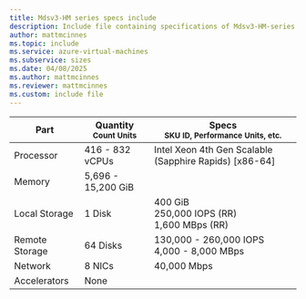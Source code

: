 ```yaml
---
title: Mdsv3-HM series specs include
description: Include file containing specifications of Mdsv3-HM-series VM sizes.
author: mattmcinnes
ms.topic: include
ms.service: azure-virtual-machines
ms.subservice: sizes
ms.date: 04/08/2025
ms.author: mattmcinnes
ms.reviewer: mattmcinnes
ms.custom: include file
---
```

| Part | Quantity <br><sup>Count Units | Specs <br><sup>SKU ID, Performance Units, etc.  |
|---|---|---|
| Processor      | 416 - 832 vCPUs       | Intel Xeon 4th Gen Scalable (Sapphire Rapids) [x86-64]                   |
| Memory         | 5,696 - 15,200 GiB          |                      |
| Local Storage  | 1 Disk           | 400 GiB <br>250,000 IOPS (RR) <br>1,600 MBps (RR)                   |
| Remote Storage | 64 Disks    | 130,000 - 260,000 IOPS <br>4,000 - 8,000 MBps |
| Network        | 8 NICs          | 40,000 Mbps              |
| Accelerators   | None              |                       |
